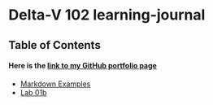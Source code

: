 # Delta-V 102 learning-journal

## Table of Contents
#### Here is the [link to my GitHub portfolio page](https://github.com/barbmiltner)
- [Markdown Examples](/MarkDownExamples.md)
- [Lab 01b](/MainPage.md)
